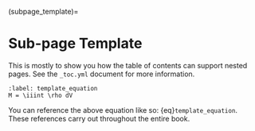 (subpage_template)=
# Sub-page Template

This is mostly to show you how the table of contents can support nested pages. See the `_toc.yml` document for more information.

```{math}
:label: template_equation
M = \iiint \rho dV
```

You can reference the above equation like so: {eq}`template_equation`. These references carry out throughout the entire book.

